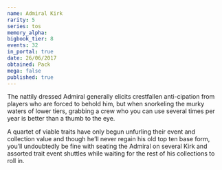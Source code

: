 ```yaml
---
name: Admiral Kirk
rarity: 5
series: tos
memory_alpha:
bigbook_tier: 8
events: 32
in_portal: true
date: 26/06/2017
obtained: Pack
mega: false
published: true
---
```


The nattily dressed Admiral generally elicits crestfallen anti-cipation from players who are forced to behold him, but when snorkeling the murky waters of lower tiers, grabbing a crew who you can use several times per year is better than a thumb to the eye.

A quartet of viable traits have only begun unfurling their event and collection value and though he’ll never regain his old top ten base form, you’ll undoubtedly be fine with seating the Admiral on several Kirk and assorted trait event shuttles while waiting for the rest of his collections to roll in.

